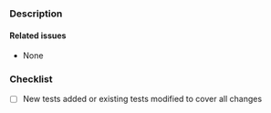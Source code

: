 ### Description


#### Related issues

<!--
Please use the following link syntaxes:

- #42 (to reference issues in the current repository)
- colmena/colmena-cms#42 (to reference issues in another repository)
-->

- None

### Checklist

<!--
Please mark your choice with an "x" (i.e. [x], see
-->

- [ ] New tests added or existing tests modified to cover all changes

<!--
Thanks to strongloop/loopback for this template
-->
